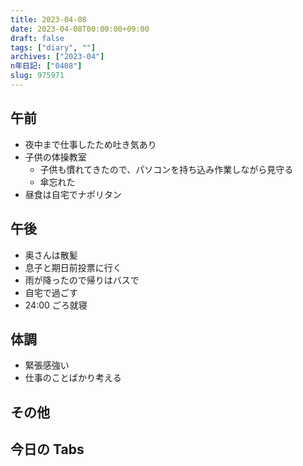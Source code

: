 ```yaml
---
title: 2023-04-08
date: 2023-04-08T00:00:00+09:00
draft: false
tags: ["diary", ""]
archives: ["2023-04"]
n年日記: ["0408"]
slug: 975971
---
```


## 午前

- 夜中まで仕事したため吐き気あり
- 子供の体操教室
  - 子供も慣れてきたので、パソコンを持ち込み作業しながら見守る
  - 傘忘れた
- 昼食は自宅でナポリタン

## 午後

- 奥さんは散髪
- 息子と期日前投票に行く
- 雨が降ったので帰りはバスで
- 自宅で過ごす
- 24:00 ごろ就寝

## 体調

- 緊張感強い
- 仕事のことばかり考える

## その他

## 今日の Tabs
